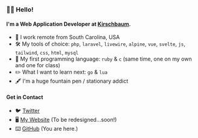 ### 👋🏻 Hello! 

#### I'm a Web Application Developer at [Kirschbaum](https://kirschbaumdevelopment.com/).

- 🏡 I work remote from South Carolina, USA
- 🛠 My tools of choice: `php`, `laravel`, `livewire`, `alpine`, `vue`, `svelte`, `js`, `tailwind`, `css`, `html`, `mysql`
- 💎 My first programming language: `ruby` & `c` (same time, one on my own and one for class)
- ✏️  What I want to learn next: `go` & `lua`
- 🖋 I'm a huge fountain pen / stationary addict

#### Get in Contact
- 🐦 [Twitter](https://twitter.com/alexandersix_)
- 🖥 [My Website](https://alexandersix.com) (To be redesigned...soon!)
- ⌨️ [GitHub](https://github.com/alexandersix) (You are here.)
